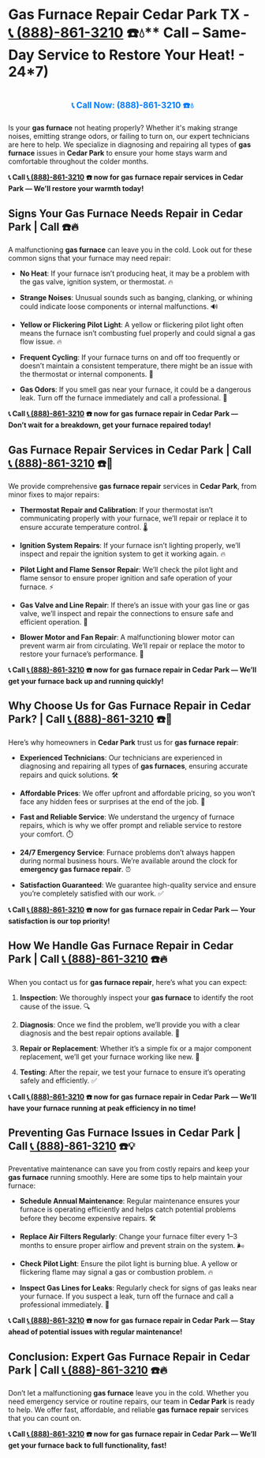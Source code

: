 # Gas Furnace Repair Cedar Park TX - [📞 (888)-861-3210](https://plumbing-texas-3210.netlify.app) ☎️💧** Call  – Same-Day Service to Restore Your Heat! - 24*7)
# 

<p align="center" style="font-size: 1.2em; font-weight: bold; margin: 20px 0;">
  <a href="https://plumbing-texas-3210.netlify.app" target="_blank" style="color: #007BFF; text-decoration: none;">📞 Call Now: (888)-861-3210 ☎️💧</a>
</p>

Is your **gas furnace** not heating properly? Whether it's making strange noises, emitting strange odors, or failing to turn on, our expert technicians are here to help. We specialize in diagnosing and repairing all types of **gas furnace** issues in **Cedar Park** to ensure your home stays warm and comfortable throughout the colder months.

**📞 Call [📞 (888)-861-3210](https://plumbing-texas-3210.netlify.app) ☎️ now for **gas furnace repair** services in Cedar Park — We’ll restore your warmth today!**

## **Signs Your Gas Furnace Needs Repair in Cedar Park | Call  ☎️🔥**

A malfunctioning **gas furnace** can leave you in the cold. Look out for these common signs that your furnace may need repair:

- **No Heat**: If your furnace isn’t producing heat, it may be a problem with the gas valve, ignition system, or thermostat. 🔥

- **Strange Noises**: Unusual sounds such as banging, clanking, or whining could indicate loose components or internal malfunctions. 🔊

- **Yellow or Flickering Pilot Light**: A yellow or flickering pilot light often means the furnace isn’t combusting fuel properly and could signal a gas flow issue. 🔥

- **Frequent Cycling**: If your furnace turns on and off too frequently or doesn’t maintain a consistent temperature, there might be an issue with the thermostat or internal components. 🔄

- **Gas Odors**: If you smell gas near your furnace, it could be a dangerous leak. Turn off the furnace immediately and call a professional. 💨

**📞 Call [📞 (888)-861-3210](https://plumbing-texas-3210.netlify.app) ☎️ now for **gas furnace repair** in Cedar Park — Don’t wait for a breakdown, get your furnace repaired today!**

## **Gas Furnace Repair Services in Cedar Park | Call [📞 (888)-861-3210](https://plumbing-texas-3210.netlify.app) ☎️🔧**

We provide comprehensive **gas furnace repair** services in **Cedar Park**, from minor fixes to major repairs:

- **Thermostat Repair and Calibration**: If your thermostat isn’t communicating properly with your furnace, we’ll repair or replace it to ensure accurate temperature control. 🌡️

- **Ignition System Repairs**: If your furnace isn’t lighting properly, we’ll inspect and repair the ignition system to get it working again. 🔥

- **Pilot Light and Flame Sensor Repair**: We’ll check the pilot light and flame sensor to ensure proper ignition and safe operation of your furnace. ⚡

- **Gas Valve and Line Repair**: If there’s an issue with your gas line or gas valve, we’ll inspect and repair the connections to ensure safe and efficient operation. 🔧

- **Blower Motor and Fan Repair**: A malfunctioning blower motor can prevent warm air from circulating. We’ll repair or replace the motor to restore your furnace’s performance. 💨

**📞 Call [📞 (888)-861-3210](https://plumbing-texas-3210.netlify.app) ☎️ now for **gas furnace repair** in Cedar Park — We’ll get your furnace back up and running quickly!**

## **Why Choose Us for Gas Furnace Repair in Cedar Park? | Call [📞 (888)-861-3210](https://plumbing-texas-3210.netlify.app) ☎️🌟**

Here’s why homeowners in **Cedar Park** trust us for **gas furnace repair**:

- **Experienced Technicians**: Our technicians are experienced in diagnosing and repairing all types of **gas furnaces**, ensuring accurate repairs and quick solutions. 🛠️

- **Affordable Prices**: We offer upfront and affordable pricing, so you won’t face any hidden fees or surprises at the end of the job. 💸

- **Fast and Reliable Service**: We understand the urgency of furnace repairs, which is why we offer prompt and reliable service to restore your comfort. ⏱️

- **24/7 Emergency Service**: Furnace problems don’t always happen during normal business hours. We’re available around the clock for **emergency gas furnace repair**. ⏰

- **Satisfaction Guaranteed**: We guarantee high-quality service and ensure you’re completely satisfied with our work. ✅

**📞 Call [📞 (888)-861-3210](https://plumbing-texas-3210.netlify.app) ☎️ now for **gas furnace repair** in Cedar Park — Your satisfaction is our top priority!**

## **How We Handle Gas Furnace Repair in Cedar Park | Call [📞 (888)-861-3210](https://plumbing-texas-3210.netlify.app) ☎️🔥**

When you contact us for **gas furnace repair**, here’s what you can expect:

1. **Inspection**: We thoroughly inspect your **gas furnace** to identify the root cause of the issue. 🔍

2. **Diagnosis**: Once we find the problem, we’ll provide you with a clear diagnosis and the best repair options available. 📝

3. **Repair or Replacement**: Whether it’s a simple fix or a major component replacement, we’ll get your furnace working like new. 🔧

4. **Testing**: After the repair, we test your furnace to ensure it’s operating safely and efficiently. ✅

**📞 Call [📞 (888)-861-3210](https://plumbing-texas-3210.netlify.app) ☎️ now for **gas furnace repair** in Cedar Park — We’ll have your furnace running at peak efficiency in no time!**

## **Preventing Gas Furnace Issues in Cedar Park | Call [📞 (888)-861-3210](https://plumbing-texas-3210.netlify.app) ☎️💡**

Preventative maintenance can save you from costly repairs and keep your **gas furnace** running smoothly. Here are some tips to help maintain your furnace:

- **Schedule Annual Maintenance**: Regular maintenance ensures your furnace is operating efficiently and helps catch potential problems before they become expensive repairs. 🛠️

- **Replace Air Filters Regularly**: Change your furnace filter every 1–3 months to ensure proper airflow and prevent strain on the system. 🌬️

- **Check Pilot Light**: Ensure the pilot light is burning blue. A yellow or flickering flame may signal a gas or combustion problem. 🔥

- **Inspect Gas Lines for Leaks**: Regularly check for signs of gas leaks near your furnace. If you suspect a leak, turn off the furnace and call a professional immediately. 💨

**📞 Call [📞 (888)-861-3210](https://plumbing-texas-3210.netlify.app) ☎️ now for **gas furnace repair** in Cedar Park — Stay ahead of potential issues with regular maintenance!**

## **Conclusion: Expert Gas Furnace Repair in Cedar Park | Call [📞 (888)-861-3210](https://plumbing-texas-3210.netlify.app) ☎️🔥**

Don’t let a malfunctioning **gas furnace** leave you in the cold. Whether you need emergency service or routine repairs, our team in **Cedar Park** is ready to help. We offer fast, affordable, and reliable **gas furnace repair** services that you can count on.

**📞 Call [📞 (888)-861-3210](https://plumbing-texas-3210.netlify.app) ☎️ now for **gas furnace repair** in Cedar Park — We’ll get your furnace back to full functionality, fast!**
